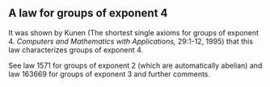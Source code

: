 ## A law for groups of exponent 4

It was shown by Kunen (The shortest single axioms for groups of exponent 4. *Computers and Mathematics with Applications,* 29:1-12, 1995) that this law characterizes groups of exponent 4.

See law 1571 for groups of exponent 2 (which are automatically abelian) and law 163669 for groups of exponent 3 and further comments.
